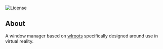 ![License](https://img.shields.io/github/license/xrwm/xrwm?color=dgreen&style=flat-square)

## About
A window manager based on [wlroots](https://gitlab.freedesktop.org/wlroots/wlroots) specifically designed around use in virtual reality.
